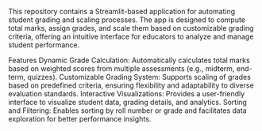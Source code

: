 This repository contains a Streamlit-based application for automating student grading and scaling processes. The app is designed to compute total marks, assign grades, and scale them based on customizable grading criteria, offering an intuitive interface for educators to analyze and manage student performance.

Features
Dynamic Grade Calculation: Automatically calculates total marks based on weighted scores from multiple assessments (e.g., midterm, end-term, quizzes).
Customizable Grading System: Supports scaling of grades based on predefined criteria, ensuring flexibility and adaptability to diverse evaluation standards.
Interactive Visualizations: Provides a user-friendly interface to visualize student data, grading details, and analytics.
Sorting and Filtering: Enables sorting by roll number or grade and facilitates data exploration for better performance insights.

